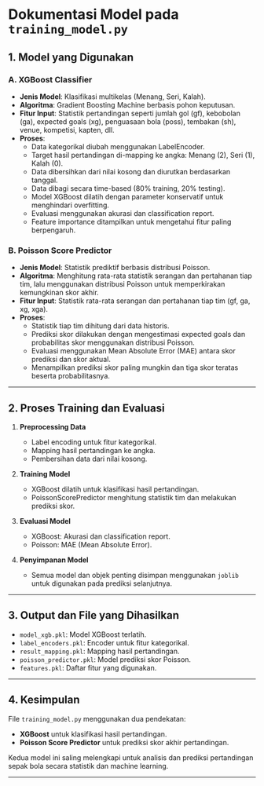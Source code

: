 # Dokumentasi Model pada `training_model.py`

## 1. Model yang Digunakan

### A. XGBoost Classifier
- **Jenis Model**: Klasifikasi multikelas (Menang, Seri, Kalah).
- **Algoritma**: Gradient Boosting Machine berbasis pohon keputusan.
- **Fitur Input**: Statistik pertandingan seperti jumlah gol (gf), kebobolan (ga), expected goals (xg), penguasaan bola (poss), tembakan (sh), venue, kompetisi, kapten, dll.
- **Proses**:
  - Data kategorikal diubah menggunakan LabelEncoder.
  - Target hasil pertandingan di-mapping ke angka: Menang (2), Seri (1), Kalah (0).
  - Data dibersihkan dari nilai kosong dan diurutkan berdasarkan tanggal.
  - Data dibagi secara time-based (80% training, 20% testing).
  - Model XGBoost dilatih dengan parameter konservatif untuk menghindari overfitting.
  - Evaluasi menggunakan akurasi dan classification report.
  - Feature importance ditampilkan untuk mengetahui fitur paling berpengaruh.

### B. Poisson Score Predictor
- **Jenis Model**: Statistik prediktif berbasis distribusi Poisson.
- **Algoritma**: Menghitung rata-rata statistik serangan dan pertahanan tiap tim, lalu menggunakan distribusi Poisson untuk memperkirakan kemungkinan skor akhir.
- **Fitur Input**: Statistik rata-rata serangan dan pertahanan tiap tim (gf, ga, xg, xga).
- **Proses**:
  - Statistik tiap tim dihitung dari data historis.
  - Prediksi skor dilakukan dengan mengestimasi expected goals dan probabilitas skor menggunakan distribusi Poisson.
  - Evaluasi menggunakan Mean Absolute Error (MAE) antara skor prediksi dan skor aktual.
  - Menampilkan prediksi skor paling mungkin dan tiga skor teratas beserta probabilitasnya.

---

## 2. Proses Training dan Evaluasi

1. **Preprocessing Data**
   - Label encoding untuk fitur kategorikal.
   - Mapping hasil pertandingan ke angka.
   - Pembersihan data dari nilai kosong.

2. **Training Model**
   - XGBoost dilatih untuk klasifikasi hasil pertandingan.
   - PoissonScorePredictor menghitung statistik tim dan melakukan prediksi skor.

3. **Evaluasi Model**
   - XGBoost: Akurasi dan classification report.
   - Poisson: MAE (Mean Absolute Error).

4. **Penyimpanan Model**
   - Semua model dan objek penting disimpan menggunakan `joblib` untuk digunakan pada prediksi selanjutnya.

---

## 3. Output dan File yang Dihasilkan

- `model_xgb.pkl`: Model XGBoost terlatih.
- `label_encoders.pkl`: Encoder untuk fitur kategorikal.
- `result_mapping.pkl`: Mapping hasil pertandingan.
- `poisson_predictor.pkl`: Model prediksi skor Poisson.
- `features.pkl`: Daftar fitur yang digunakan.

---

## 4. Kesimpulan

File `training_model.py` menggunakan dua pendekatan:
- **XGBoost** untuk klasifikasi hasil pertandingan.
- **Poisson Score Predictor** untuk prediksi skor akhir pertandingan.

Kedua model ini saling melengkapi untuk analisis dan prediksi pertandingan sepak bola secara statistik dan machine learning.

---